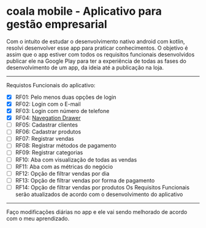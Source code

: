 # coala mobile - Aplicativo para gestão empresarial

Com o intuito de estudar o desenvolvimento nativo android com kotlin, resolvi desenvolver esse app para praticar conhecimentos. O objetivo é assim que o app estiver com todos os requisitos funcionais desenvolvidos publicar ele na Google Play para ter a experiência de todas as fases do desenvolvimento de um app, da ideia até a publicação na loja. 
 ***
Requistos Funcionais do aplicativo:
- [x] RF01: Pelo menos duas opções de login
- [x] RF02: Login com o E-mail
- [x] RF03: Login com número de telefone
- [x] RF04: [Navegation Drawer](https://developer.android.com/guide/navigation/navigation-ui)
- [ ] RF05: Cadastrar clientes
- [ ] RF06: Cadastrar produtos
- [ ] RF07: Registrar vendas
- [ ] RF08: Registrar métodos de pagamento
- [ ] RF09: Registrar categorias
- [ ] RF10: Aba com visualização de todas as vendas
- [ ] RF11: Aba com as métricas do negócio
- [ ] RF12: Opção de filtrar vendas por dia
- [ ] RF13: Opção de filtrar vendas por forma de pagamento
- [ ] RF14: Opção de filtrar vendas por produtos
Os Requisitos Funcionais serão atualizados de acordo com o desenvolvimento do aplicativo
***
Faço modificações diárias no app e ele vai sendo melhorado de acordo com o meu aprendizado.
